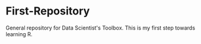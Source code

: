 # First-Repository
General repository for Data Scientist's Toolbox.
This is my first step towards learning R.
